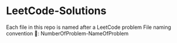 # LeetCode-Solutions

Each file in this repo is named after a LeetCode problem
File naming convention 📁: NumberOfProblem-NameOfProblem